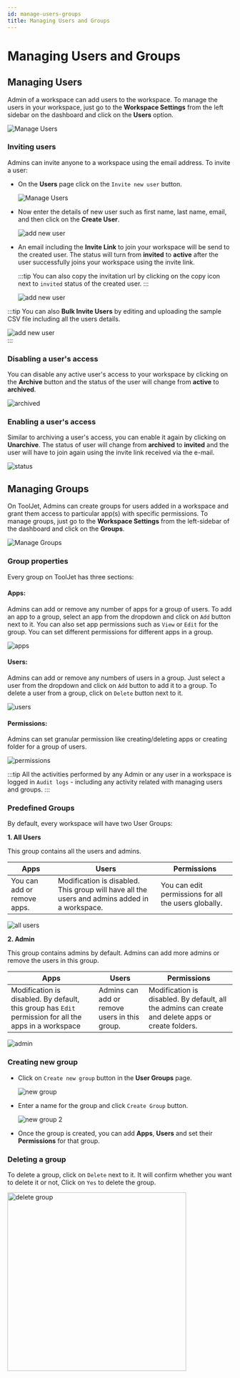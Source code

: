 ```yaml
---
id: manage-users-groups
title: Managing Users and Groups
---
```


# Managing Users and Groups

## Managing Users

Admin of a workspace can add users to the workspace. To manage the users in your workspace, just go to the **Workspace Settings** from the left sidebar on the dashboard and click on the **Users** option.

<div style={{textAlign: 'center'}}>

<img className="screenshot-full" src="/img/tutorial/manage-users-groups/manageusersv2.png" alt="Manage Users" />

</div>

### Inviting users

Admins can invite anyone to a workspace using the email address. To invite a user:

- On the **Users** page click on the `Invite new user` button.
  <div style={{textAlign: 'center'}}>
    
  <img className="screenshot-full" src="/img/tutorial/manage-users-groups/invitev2.png" alt="Manage Users" />
    
  </div>

- Now enter the details of new user such as first name, last name, email, and then click on the **Create User**.
  <div style={{textAlign: 'center'}}>
    
  <img className="screenshot-full" src="/img/tutorial/manage-users-groups/useremailv2.png" alt="add new user" />
    
  </div>


- An email including the **Invite Link** to join your workspace will be send to the created user. The status will turn from **invited** to **active** after the user successfully joins your workspace using the invite link.

  :::tip
  You can also copy the invitation url by clicking on the copy icon next to `invited` status of the created user.
  :::

  <div style={{textAlign: 'center'}}>
    
  <img className="screenshot-full" src="/img/tutorial/manage-users-groups/invitedv2.png" alt="add new user" />
    
  </div>

:::tip
You can also **Bulk Invite Users** by editing and uploading the sample CSV file including all the users details.
<div style={{textAlign: 'center'}}>
    
<img className="screenshot-full" src="/img/tutorial/manage-users-groups/bulkinvite.png" alt="add new user" />
    
</div>
:::

### Disabling a user's access

You can disable any active user's access to your workspace by clicking on the **Archive** button and the status of the user will change from **active** to **archived**.

<div style={{textAlign: 'center'}}>
    
<img className="screenshot-full" src="/img/tutorial/manage-users-groups/archivev2.png" alt="archived"/>
    
</div>

### Enabling a user's access

Similar to archiving a user's access, you can enable it again by clicking on **Unarchive**. The status of user will change from **archived** to **invited** and the user will have to join again using the invite link received via the e-mail.

<div style={{textAlign: 'center'}}>
    
<img className="screenshot-full" src="/img/tutorial/manage-users-groups/unarchivev2.png" alt="status" />
    
</div>

## Managing Groups

On ToolJet, Admins can create groups for users added in a workspace and grant them access to particular app(s) with specific permissions. To manage groups, just go to the **Workspace Settings** from the left-sidebar of the dashboard and click on the **Groups**.

<div style={{textAlign: 'center'}}>
    
<img className="screenshot-full" src="/img/tutorial/manage-users-groups/managegroupsv2.png" alt="Manage Groups" />
    
</div>

### Group properties

Every group on ToolJet has three sections:

#### Apps: 

Admins can add or remove any number of apps for a group of users. To add an app to a group, select an app from the dropdown and click on `Add` button next to it. You can also set app permissions such as `View` or `Edit` for the group. You can set different permissions for different apps in a group.

<div style={{textAlign: 'center'}}>
    
<img className="screenshot-full" src="/img/tutorial/manage-users-groups/appsv2.png" alt="apps"/>
    
</div>

#### Users: 

Admins can add or remove any numbers of users in a group. Just select a user from the dropdown and click on `Add` button to add it to a group. To delete a user from a group, click on `Delete` button next to it.

<div style={{textAlign: 'center'}}>
    
<img className="screenshot-full" src="/img/tutorial/manage-users-groups/usersv2.png" alt="users" />
    
</div>

#### Permissions: 

Admins can set granular permission like creating/deleting apps or creating folder for a group of users.

<div style={{textAlign: 'center'}}>
    
<img className="screenshot-full" src="/img/tutorial/manage-users-groups/permissionsv2.png" alt="permissions" />
    
</div>

:::tip
All the activities performed by any Admin or any user in a workspace is logged in `Audit logs` - including any activity related with managing users and groups.
:::

### Predefined Groups

By default, every workspace will have two User Groups:

**1. All Users**

This group contains all the users and admins.

| Apps | Users | Permissions |
| ----------- | ----------- | ----------- |
| You can add or remove apps. | Modification is disabled. This group will have all the users and admins added in a workspace. | You can edit permissions for all the users globally. |

<div style={{textAlign: 'center'}}>
    
<img className="screenshot-full" src="/img/tutorial/manage-users-groups/allusersv2.png" alt="all users" />
    
</div>

**2. Admin**

This group contains admins by default. Admins can add more admins or remove the users in this group.

| Apps | Users | Permissions |
| ----------- | ----------- | ----------- |
| Modification is disabled. By default, this group has `Edit` permission for all the apps in a workspace  | Admins can add or remove users in this group. | Modification is disabled. By default, all the admins can create and delete apps or create folders. |

<div style={{textAlign: 'center'}}>
    
<img className="screenshot-full" src="/img/tutorial/manage-users-groups/adminv2.png" alt="admin" />
    
</div>

### Creating new group

- Click on `Create new group` button in the **User Groups** page.
  <div style={{textAlign: 'center'}}>
    
  <img className="screenshot-full" src="/img/tutorial/manage-users-groups/newgroup1v2.png" alt="new group" />
    
  </div>

- Enter a name for the group and click `Create Group` button.
  <div style={{textAlign: 'center'}}>
    
  <img className="screenshot-full" src="/img/tutorial/manage-users-groups/newgroup2v2.png" alt="new group 2"/>
    
  </div>

- Once the group is created, you can add **Apps**, **Users** and set their **Permissions** for that group.

### Deleting a group

To delete a group, click on `Delete` next to it. It will confirm whether you want to delete it or not, Click on `Yes` to delete the group.

<div style={{textAlign: 'center'}}>
    
<img className="screenshot-full" src="/img/tutorial/manage-users-groups/deletev2.png" alt="delete group" width="400"/>
    
</div>

